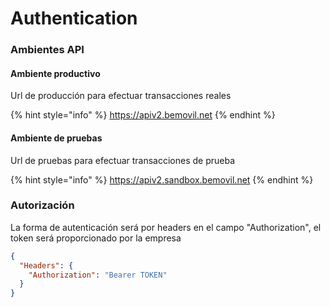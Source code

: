 # Authentication

### Ambientes API

#### Ambiente productivo

Url de producción para efectuar transacciones reales

{% hint style="info" %}
https://apiv2.bemovil.net
{% endhint %}

#### Ambiente de pruebas

Url de pruebas para efectuar transacciones de prueba

{% hint style="info" %}
https://apiv2.sandbox.bemovil.net
{% endhint %}

### Autorización

La forma de autenticación será por headers en el campo "Authorization", el token será proporcionado por la empresa

```json
{
  "Headers": {
    "Authorization": "Bearer TOKEN"
  }
}
```
